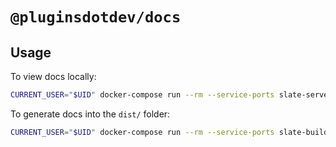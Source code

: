 # `@pluginsdotdev/docs`

## Usage

To view docs locally:

```bash
CURRENT_USER="$UID" docker-compose run --rm --service-ports slate-serve
```

To generate docs into the `dist/` folder:

```bash
CURRENT_USER="$UID" docker-compose run --rm --service-ports slate-build
```
